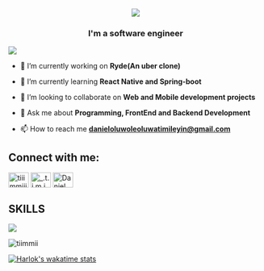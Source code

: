 <h1 align="center">
    <img src="https://readme-typing-svg.herokuapp.com/?font=Righteous&size=35&center=true&vCenter=true&width=500&height=70&duration=3000&lines=Heyy....Hi,..I'm+Timmi!👋;" />
</h1>
<h3 align="center">I'm a software engineer</h3>

![](https://komarev.com/ghpvc/?username=Tiimmii&style=for-the-badge&color=brightgreen)

- 🔭 I’m currently working on **Ryde(An uber clone)**

- 🌱 I’m currently learning **React Native and Spring-boot**

- 👯 I’m looking to collaborate on **Web and Mobile development projects**

- 💬 Ask me about **Programming, FrontEnd and Backend Development**

- 📫 How to reach me **danieloluwoleoluwatimileyin@gmail.com**



<h2 align="left">Connect with me:</h2>
<p align="left">
<a href="https://x.com/Timmi_tech" target="blank"><img align="center" src="https://raw.githubusercontent.com/rahuldkjain/github-profile-readme-generator/master/src/images/icons/Social/twitter.svg" alt="tiiimmiiii" height="30" width="40" /></a>
<a href="https://instagram.com/timmi.tech" target="blank"><img align="center" src="https://raw.githubusercontent.com/rahuldkjain/github-profile-readme-generator/master/src/images/icons/Social/instagram.svg" alt="_.t.i.m.i.__" height="30" width="40" /></a>
<a href="https://linkedin.com/in/tiimmii" target="blank"><img align="center" src="https://raw.githubusercontent.com/rahuldkjain/github-profile-readme-generator/master/src/images/icons/Social/linked-in-alt.svg" alt="Daniel Oluwole" height="30" width="40" /></a>
</p>

<h2>SKILLS </h2>
<p>
  <a href="https://skillicons.dev">
    <img src="https://skillicons.dev/icons?i=react,redux,next,js,vite,sentry,wordpress,php,python,java,spring,typescript,django,html,css,scss,tailwind,docker,bootstrap,git" />
  </a>
</p>



<p><img align="center" src="https://github-readme-streak-stats.herokuapp.com/?user=Tiimmii" alt="tiimmii" /></p>

[![Harlok's wakatime stats](https://github-readme-stats.vercel.app/api/wakatime?username=Tiimmii)](https://github.com/anuraghazra/github-readme-stats)<br/>




